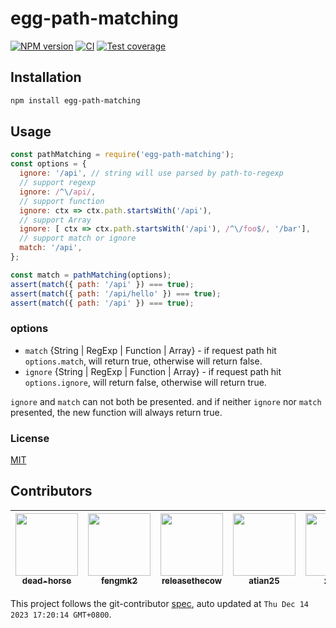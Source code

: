 # egg-path-matching

[![NPM version][npm-image]][npm-url]
[![CI](https://github.com/eggjs/egg-path-matching/actions/workflows/nodejs.yml/badge.svg)](https://github.com/eggjs/egg-path-matching/actions/workflows/nodejs.yml)
[![Test coverage](https://img.shields.io/codecov/c/github/eggjs/egg-path-matching.svg?style=flat-square)](https://codecov.io/gh/eggjs/egg-path-matching)

[npm-image]: https://img.shields.io/npm/v/egg-path-matching.svg?style=flat-square
[npm-url]: https://npmjs.org/package/egg-path-matching

## Installation

```bash
npm install egg-path-matching
```

## Usage

```js
const pathMatching = require('egg-path-matching');
const options = {
  ignore: '/api', // string will use parsed by path-to-regexp
  // support regexp
  ignore: /^\/api/,
  // support function
  ignore: ctx => ctx.path.startsWith('/api'),
  // support Array
  ignore: [ ctx => ctx.path.startsWith('/api'), /^\/foo$/, '/bar'],
  // support match or ignore
  match: '/api',
};

const match = pathMatching(options);
assert(match({ path: '/api' }) === true);
assert(match({ path: '/api/hello' }) === true);
assert(match({ path: '/api' }) === true);
```

### options

- `match` {String | RegExp | Function | Array} - if request path hit `options.match`, will return true, otherwise will return false.
- `ignore` {String | RegExp | Function | Array} - if request path hit `options.ignore`, will return false, otherwise will return true.

`ignore` and `match` can not both be presented. and if neither `ignore` nor `match` presented, the new function will always return true.

### License

[MIT](LICENSE)

<!-- GITCONTRIBUTOR_START -->

## Contributors

|[<img src="https://avatars.githubusercontent.com/u/985607?v=4" width="100px;"/><br/><sub><b>dead-horse</b></sub>](https://github.com/dead-horse)<br/>|[<img src="https://avatars.githubusercontent.com/u/156269?v=4" width="100px;"/><br/><sub><b>fengmk2</b></sub>](https://github.com/fengmk2)<br/>|[<img src="https://avatars.githubusercontent.com/u/7903541?v=4" width="100px;"/><br/><sub><b>releasethecow</b></sub>](https://github.com/releasethecow)<br/>|[<img src="https://avatars.githubusercontent.com/u/227713?v=4" width="100px;"/><br/><sub><b>atian25</b></sub>](https://github.com/atian25)<br/>|[<img src="https://avatars.githubusercontent.com/u/5102113?v=4" width="100px;"/><br/><sub><b>xyeric</b></sub>](https://github.com/xyeric)<br/>|
| :---: | :---: | :---: | :---: | :---: |


This project follows the git-contributor [spec](https://github.com/xudafeng/git-contributor), auto updated at `Thu Dec 14 2023 17:20:14 GMT+0800`.

<!-- GITCONTRIBUTOR_END -->
